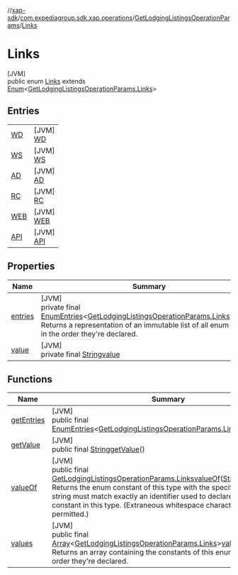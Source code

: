 //[xap-sdk](../../../../index.md)/[com.expediagroup.sdk.xap.operations](../../index.md)/[GetLodgingListingsOperationParams](../index.md)/[Links](index.md)

# Links

[JVM]\
public enum [Links](index.md) extends [Enum](https://docs.oracle.com/javase/8/docs/api/java/lang/Enum.html)&lt;[GetLodgingListingsOperationParams.Links](index.md)&gt;

## Entries

| | |
|---|---|
| [WD](-w-d/index.md) | [JVM]<br>[WD](-w-d/index.md) |
| [WS](-w-s/index.md) | [JVM]<br>[WS](-w-s/index.md) |
| [AD](-a-d/index.md) | [JVM]<br>[AD](-a-d/index.md) |
| [RC](-r-c/index.md) | [JVM]<br>[RC](-r-c/index.md) |
| [WEB](-w-e-b/index.md) | [JVM]<br>[WEB](-w-e-b/index.md) |
| [API](-a-p-i/index.md) | [JVM]<br>[API](-a-p-i/index.md) |

## Properties

| Name | Summary |
|---|---|
| [entries](index.md#-1538964757%2FProperties%2F699445674) | [JVM]<br>private final [EnumEntries](https://kotlinlang.org/api/latest/jvm/stdlib/kotlin.enums/-enum-entries/index.html)&lt;[GetLodgingListingsOperationParams.Links](index.md)&gt;[entries](index.md#-1538964757%2FProperties%2F699445674)<br>Returns a representation of an immutable list of all enum entries, in the order they're declared. |
| [value](index.md#-1131668310%2FProperties%2F699445674) | [JVM]<br>private final [String](https://docs.oracle.com/javase/8/docs/api/java/lang/String.html)[value](index.md#-1131668310%2FProperties%2F699445674) |

## Functions

| Name | Summary |
|---|---|
| [getEntries](get-entries.md) | [JVM]<br>public final [EnumEntries](https://kotlinlang.org/api/latest/jvm/stdlib/kotlin.enums/-enum-entries/index.html)&lt;[GetLodgingListingsOperationParams.Links](index.md)&gt;[getEntries](get-entries.md)() |
| [getValue](get-value.md) | [JVM]<br>public final [String](https://docs.oracle.com/javase/8/docs/api/java/lang/String.html)[getValue](get-value.md)() |
| [valueOf](value-of.md) | [JVM]<br>public final [GetLodgingListingsOperationParams.Links](index.md)[valueOf](value-of.md)([String](https://docs.oracle.com/javase/8/docs/api/java/lang/String.html)value)<br>Returns the enum constant of this type with the specified name. The string must match exactly an identifier used to declare an enum constant in this type. (Extraneous whitespace characters are not permitted.) |
| [values](values.md) | [JVM]<br>public final [Array](https://kotlinlang.org/api/latest/jvm/stdlib/kotlin/-array/index.html)&lt;[GetLodgingListingsOperationParams.Links](index.md)&gt;[values](values.md)()<br>Returns an array containing the constants of this enum type, in the order they're declared. |
